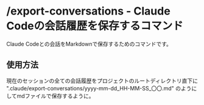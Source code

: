 # /export-conversations - Claude Codeの会話履歴を保存するコマンド

Claude Codeとの会話をMarkdownで保存するためのコマンドです。

## 使用方法

現在のセッションの全ての会話履歴をプロジェクトのルートディレクトリ直下に ".claude/export-conversations/yyyy-mm-dd_HH-MM-SS_〇〇.md" のようにしてmdファイルで保存するように。
